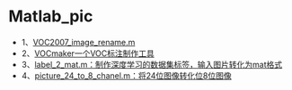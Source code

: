 # Matlab_pic

* 1、[VOC2007_image_rename.m](https://github.com/decouples/Matlab_pic/blob/master/VOC2007_image_rename.m)
* 2、[VOCmaker一个VOC标注制作工具](https://github.com/whlook/VOCMaker)
* 3、[label_2_mat.m：制作深度学习的数据集标签，输入图片转化为mat格式](https://github.com/decouples/Matlab/blob/master/label_2_mat.m)
* 4、[picture_24_to_8_chanel.m：将24位图像转化位8位图像](https://github.com/decouples/Matlab/blob/master/picture_24_to_8_chanel.m)
